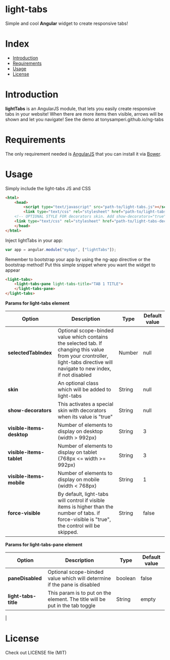 light-tabs
============

Simple and cool **Angular** widget to create responsive tabs!

# Index

  - [Introduction](#introduction)
  - [Requirements](#requirements)
  - [Usage](#usage)
  - [License](#license)

# Introduction

**lightTabs** is an AngularJS module, that lets you easily create responsive tabs in your website!
When there are more items then visible, arrows will be shown and let you navigate!
See the demo at tonysamperi.github.io/ng-tabs

# Requirements

The only requirement needed is [AngularJS](https://angularjs.org/) that you can install it via [Bower](http://bower.io/).

# Usage

Simply include the light-tabs JS and CSS
```html
<html>
    <head>
        <script type="text/javascript" src="path-to/light-tabs.js"></script>
        <link type="text/css" rel="stylesheet" href="path-to/light-tabs.css" />
	<!-- OPTIONAL STYLE FOR decorators skin. Add show-decorators="true" to light-tabs attributes to activate it -->
	<link type="text/css" rel="stylesheet" href="path-to/light-tabs-decorator.css" />
    </head>
</html>
```
Inject lightTabs in your app:
```js
var app = angular.module("myApp", ["lightTabs"]);
```
Remember to bootstrap your app by using the ng-app directive or the bootstrap method!
Put this simple snippet where you want the widget to appear
```html
<light-tabs>
	<light-tabs-pane light-tabs-title="TAB 1 TITLE">
	</light-tabs-pane>
</light-tabs>
```
**Params for light-tabs element**

| Option | Description | Type | Default value |
| --- | --- | --- | --- |
| **selectedTabIndex** | Optional scope-binded value which contains the selected tab. If changing this value from your crontroller, light-tabs directive will navigate to new index, if not disabled | Number | null |
| **skin** | An optional class which will be added to light-tabs | String | null |
| **show-decorators** | This activates a special skin with decorators when its value is "true" | String | null |
| **visible-items-desktop** | Number of elements to display on desktop (width > 992px) | String | 3 |
| **visible-items-tablet** | Number of elements to display on tablet (768px <= width >= 992px) | String | 3 |
| **visible-items-mobile** | Number of elements to display on mobile (width < 768px) | String | 1 |
| **force-visible** | 	By default, light-tabs will control if visible items is higher than the number of tabs. if force-visible is "true", the control will be skipped. | String | false |

**Params for light-tabs-pane element**

| Option | Description | Type | Default value |
| --- | --- | --- | --- |
| **paneDisabled** | Optional scope-binded value which will determine if the pane is disabled | boolean | false |
| **light-tabs-title** | This param is to put on the <light-tabs-pane> element. The title will be put in the tab toggle | String | empty
|

# License

Check out LICENSE file (MIT)
